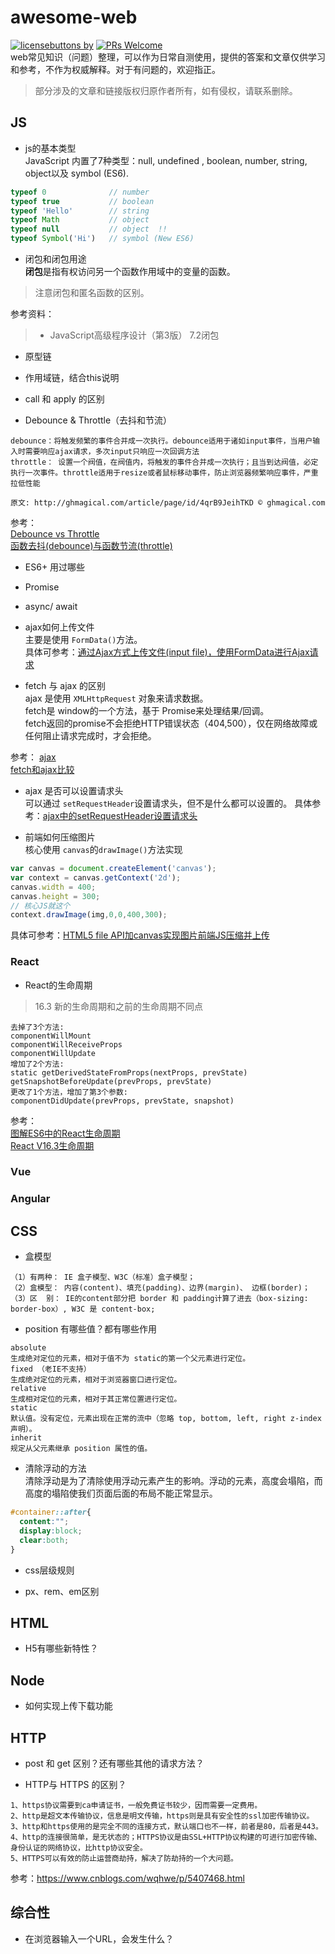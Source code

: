 # awesome-web
[![licensebuttons by](https://licensebuttons.net/l/by/3.0/88x31.png)](https://creativecommons.org/licenses/by/4.0)
[![PRs Welcome](https://img.shields.io/badge/PRs-welcome-brightgreen.svg?style=flat-square)](http://makeapullrequest.com)  
web常见知识（问题）整理，可以作为日常自测使用，提供的答案和文章仅供学习和参考，不作为权威解释。对于有问题的，欢迎指正。
> 部分涉及的文章和链接版权归原作者所有，如有侵权，请联系删除。

## JS
- js的基本类型  
JavaScript 内置了7种类型：null, undefined , boolean, number, string, object以及 symbol (ES6).
```js
typeof 0              // number
typeof true           // boolean
typeof 'Hello'        // string
typeof Math           // object
typeof null           // object  !!
typeof Symbol('Hi')   // symbol (New ES6) 
```

- 闭包和闭包用途  
**闭包**是指有权访问另一个函数作用域中的变量的函数。
> 注意闭包和匿名函数的区别。

参考资料：
> * JavaScript高级程序设计（第3版） 7.2闭包

- 原型链
- 作用域链，结合this说明
- call 和 apply 的区别

- Debounce & Throttle（去抖和节流）
```
debounce：将触发频繁的事件合并成一次执行。debounce适用于诸如input事件，当用户输入时需要响应ajax请求，多次input只响应一次回调方法
throttle： 设置一个阀值，在阀值内，将触发的事件合并成一次执行；且当到达阀值，必定执行一次事件。throttle适用于resize或者鼠标移动事件，防止浏览器频繁响应事件，严重拉低性能

原文: http://ghmagical.com/article/page/id/4qrB9JeihTKD © ghmagical.com

```
参考：  
[Debounce vs Throttle](https://segmentfault.com/a/1190000010205669)  
[函数去抖(debounce)与函数节流(throttle)](https://juejin.im/post/5ada1b9f518825673b61946d)  

- ES6+ 用过哪些
- Promise
- async/ await


- ajax如何上传文件  
主要是使用 `FormData()`方法。  
具体可参考：[通过Ajax方式上传文件(input file)，使用FormData进行Ajax请求](https://www.cnblogs.com/LoveTX/p/7081515.html)

- fetch 与 ajax 的区别  
ajax 是使用 `XMLHttpRequest` 对象来请求数据。  
fetch是 window的一个方法，基于 Promise来处理结果/回调。  
fetch返回的promise不会拒绝HTTP错误状态（404,500），仅在网络故障或任何阻止请求完成时，才会拒绝。  

参考： 
[ajax](http://www.runoob.com/ajax/ajax-xmlhttprequest-send.html)  
[fetch和ajax比较](https://www.cnblogs.com/September-9/p/7099975.html)

- ajax 是否可以设置请求头  
可以通过 `setRequestHeader`设置请求头，但不是什么都可以设置的。
具体参考：[ajax中的setRequestHeader设置请求头](https://www.cnblogs.com/cdwp8/p/5157377.html)


- 前端如何压缩图片  
核心使用 `canvas`的`drawImage()`方法实现
```javascript
var canvas = document.createElement('canvas');
var context = canvas.getContext('2d');
canvas.width = 400;
canvas.height = 300;
// 核心JS就这个
context.drawImage(img,0,0,400,300);
```
具体可参考：[HTML5 file API加canvas实现图片前端JS压缩并上传](https://www.zhangxinxu.com/wordpress/2017/07/html5-canvas-image-compress-upload/)


### React
- React的生命周期
> 16.3 新的生命周期和之前的生命周期不同点

```
去掉了3个方法:
componentWillMount
componentWillReceiveProps
componentWillUpdate
增加了2个方法:
static getDerivedStateFromProps(nextProps, prevState)
getSnapshotBeforeUpdate(prevProps, prevState)
更改了1个方法，增加了第3个参数:
componentDidUpdate(prevProps, prevState, snapshot)
```

参考：  
[图解ES6中的React生命周期](https://juejin.im/post/5a062fb551882535cd4a4ce3)  
[React V16.3生命周期](https://segmentfault.com/a/1190000014637616)


### Vue


### Angular

## CSS
- 盒模型  
```
（1）有两种： IE 盒子模型、W3C（标准）盒子模型；
（2）盒模型： 内容(content)、填充(padding)、边界(margin)、 边框(border)；
（3）区  别： IE的content部分把 border 和 padding计算了进去（box-sizing: border-box）, W3C 是 content-box;
```

- position 有哪些值？都有哪些作用
```
absolute
生成绝对定位的元素，相对于值不为 static的第一个父元素进行定位。
fixed （老IE不支持）
生成绝对定位的元素，相对于浏览器窗口进行定位。
relative
生成相对定位的元素，相对于其正常位置进行定位。
static
默认值。没有定位，元素出现在正常的流中（忽略 top, bottom, left, right z-index 声明）。
inherit
规定从父元素继承 position 属性的值。
```
- 清除浮动的方法  
清除浮动是为了清除使用浮动元素产生的影响。浮动的元素，高度会塌陷，而高度的塌陷使我们页面后面的布局不能正常显示。
```css
#container::after{
  content:"";
  display:block;
  clear:both;
}
```

- css层级规则

- px、rem、em区别

## HTML
- H5有哪些新特性？


## Node
- 如何实现上传下载功能


## HTTP
- post 和 get 区别？还有哪些其他的请求方法？


- HTTP与 HTTPS 的区别？
```
1、https协议需要到ca申请证书，一般免费证书较少，因而需要一定费用。
2、http是超文本传输协议，信息是明文传输，https则是具有安全性的ssl加密传输协议。
3、http和https使用的是完全不同的连接方式，默认端口也不一样，前者是80，后者是443。
4、http的连接很简单，是无状态的；HTTPS协议是由SSL+HTTP协议构建的可进行加密传输、身份认证的网络协议，比http协议安全。
5、HTTPS可以有效的防止运营商劫持，解决了防劫持的一个大问题。
```
参考：https://www.cnblogs.com/wqhwe/p/5407468.html

## 综合性
- 在浏览器输入一个URL，会发生什么？